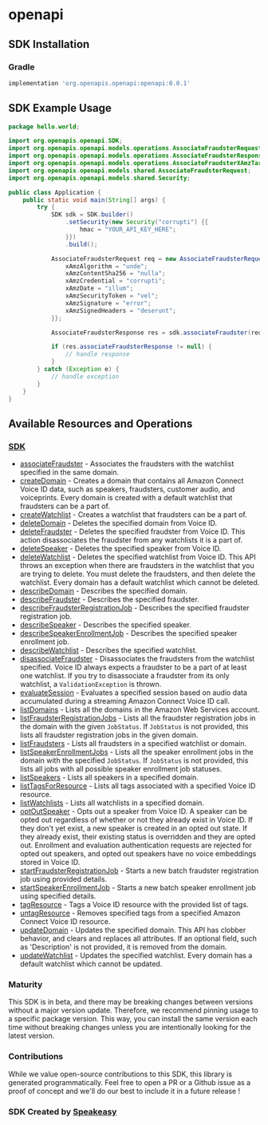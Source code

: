 # openapi

<!-- Start SDK Installation -->
## SDK Installation

### Gradle

```groovy
implementation 'org.openapis.openapi:openapi:0.0.1'
```
<!-- End SDK Installation -->

## SDK Example Usage
<!-- Start SDK Example Usage -->
```java
package hello.world;

import org.openapis.openapi.SDK;
import org.openapis.openapi.models.operations.AssociateFraudsterRequest;
import org.openapis.openapi.models.operations.AssociateFraudsterResponse;
import org.openapis.openapi.models.operations.AssociateFraudsterXAmzTargetEnum;
import org.openapis.openapi.models.shared.AssociateFraudsterRequest;
import org.openapis.openapi.models.shared.Security;

public class Application {
    public static void main(String[] args) {
        try {
            SDK sdk = SDK.builder()
                .setSecurity(new Security("corrupti") {{
                    hmac = "YOUR_API_KEY_HERE";
                }})
                .build();

            AssociateFraudsterRequest req = new AssociateFraudsterRequest(                new AssociateFraudsterRequest("provident", "distinctio", "quibusdam");, AssociateFraudsterXAmzTargetEnum.VOICE_ID_ASSOCIATE_FRAUDSTER) {{
                xAmzAlgorithm = "unde";
                xAmzContentSha256 = "nulla";
                xAmzCredential = "corrupti";
                xAmzDate = "illum";
                xAmzSecurityToken = "vel";
                xAmzSignature = "error";
                xAmzSignedHeaders = "deserunt";
            }};            

            AssociateFraudsterResponse res = sdk.associateFraudster(req);

            if (res.associateFraudsterResponse != null) {
                // handle response
            }
        } catch (Exception e) {
            // handle exception
        }
    }
}
```
<!-- End SDK Example Usage -->

<!-- Start SDK Available Operations -->
## Available Resources and Operations

### [SDK](docs/sdk/README.md)

* [associateFraudster](docs/sdk/README.md#associatefraudster) - Associates the fraudsters with the watchlist specified in the same domain. 
* [createDomain](docs/sdk/README.md#createdomain) - Creates a domain that contains all Amazon Connect Voice ID data, such as speakers, fraudsters, customer audio, and voiceprints. Every domain is created with a default watchlist that fraudsters can be a part of.
* [createWatchlist](docs/sdk/README.md#createwatchlist) - Creates a watchlist that fraudsters can be a part of.
* [deleteDomain](docs/sdk/README.md#deletedomain) - Deletes the specified domain from Voice ID.
* [deleteFraudster](docs/sdk/README.md#deletefraudster) - Deletes the specified fraudster from Voice ID. This action disassociates the fraudster from any watchlists it is a part of.
* [deleteSpeaker](docs/sdk/README.md#deletespeaker) - Deletes the specified speaker from Voice ID.
* [deleteWatchlist](docs/sdk/README.md#deletewatchlist) - Deletes the specified watchlist from Voice ID. This API throws an exception when there are fraudsters in the watchlist that you are trying to delete. You must delete the fraudsters, and then delete the watchlist. Every domain has a default watchlist which cannot be deleted. 
* [describeDomain](docs/sdk/README.md#describedomain) - Describes the specified domain.
* [describeFraudster](docs/sdk/README.md#describefraudster) - Describes the specified fraudster.
* [describeFraudsterRegistrationJob](docs/sdk/README.md#describefraudsterregistrationjob) - Describes the specified fraudster registration job.
* [describeSpeaker](docs/sdk/README.md#describespeaker) - Describes the specified speaker.
* [describeSpeakerEnrollmentJob](docs/sdk/README.md#describespeakerenrollmentjob) - Describes the specified speaker enrollment job.
* [describeWatchlist](docs/sdk/README.md#describewatchlist) - Describes the specified watchlist.
* [disassociateFraudster](docs/sdk/README.md#disassociatefraudster) - Disassociates the fraudsters from the watchlist specified. Voice ID always expects a fraudster to be a part of at least one watchlist. If you try to disassociate a fraudster from its only watchlist, a <code>ValidationException</code> is thrown. 
* [evaluateSession](docs/sdk/README.md#evaluatesession) - Evaluates a specified session based on audio data accumulated during a streaming Amazon Connect Voice ID call.
* [listDomains](docs/sdk/README.md#listdomains) - Lists all the domains in the Amazon Web Services account. 
* [listFraudsterRegistrationJobs](docs/sdk/README.md#listfraudsterregistrationjobs) - Lists all the fraudster registration jobs in the domain with the given <code>JobStatus</code>. If <code>JobStatus</code> is not provided, this lists all fraudster registration jobs in the given domain. 
* [listFraudsters](docs/sdk/README.md#listfraudsters) - Lists all fraudsters in a specified watchlist or domain.
* [listSpeakerEnrollmentJobs](docs/sdk/README.md#listspeakerenrollmentjobs) - Lists all the speaker enrollment jobs in the domain with the specified <code>JobStatus</code>. If <code>JobStatus</code> is not provided, this lists all jobs with all possible speaker enrollment job statuses.
* [listSpeakers](docs/sdk/README.md#listspeakers) - Lists all speakers in a specified domain.
* [listTagsForResource](docs/sdk/README.md#listtagsforresource) - Lists all tags associated with a specified Voice ID resource.
* [listWatchlists](docs/sdk/README.md#listwatchlists) - Lists all watchlists in a specified domain.
* [optOutSpeaker](docs/sdk/README.md#optoutspeaker) - Opts out a speaker from Voice ID. A speaker can be opted out regardless of whether or not they already exist in Voice ID. If they don't yet exist, a new speaker is created in an opted out state. If they already exist, their existing status is overridden and they are opted out. Enrollment and evaluation authentication requests are rejected for opted out speakers, and opted out speakers have no voice embeddings stored in Voice ID.
* [startFraudsterRegistrationJob](docs/sdk/README.md#startfraudsterregistrationjob) - Starts a new batch fraudster registration job using provided details.
* [startSpeakerEnrollmentJob](docs/sdk/README.md#startspeakerenrollmentjob) - Starts a new batch speaker enrollment job using specified details.
* [tagResource](docs/sdk/README.md#tagresource) - Tags a Voice ID resource with the provided list of tags.
* [untagResource](docs/sdk/README.md#untagresource) - Removes specified tags from a specified Amazon Connect Voice ID resource.
* [updateDomain](docs/sdk/README.md#updatedomain) - Updates the specified domain. This API has clobber behavior, and clears and replaces all attributes. If an optional field, such as 'Description' is not provided, it is removed from the domain.
* [updateWatchlist](docs/sdk/README.md#updatewatchlist) - Updates the specified watchlist. Every domain has a default watchlist which cannot be updated. 
<!-- End SDK Available Operations -->

### Maturity

This SDK is in beta, and there may be breaking changes between versions without a major version update. Therefore, we recommend pinning usage 
to a specific package version. This way, you can install the same version each time without breaking changes unless you are intentionally 
looking for the latest version.

### Contributions

While we value open-source contributions to this SDK, this library is generated programmatically. 
Feel free to open a PR or a Github issue as a proof of concept and we'll do our best to include it in a future release !

### SDK Created by [Speakeasy](https://docs.speakeasyapi.dev/docs/using-speakeasy/client-sdks)
